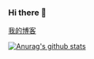 ### Hi there 👋

<!--
**andyhuang123/andyhuang123** is a ✨ _special_ ✨ repository because its `README.md` (this file) appears on your GitHub profile.

Here are some ideas to get you started:

- 🔭 I’m currently working on ...
- 🌱 I’m currently learning ...
- 👯 I’m looking to collaborate on ...
- 🤔 I’m looking for help with ...
- 💬 Ask me about ...
- 📫 How to reach me: ...
- 😄 Pronouns: ...
- ⚡ Fun fact: ...
-->

[我的博客](http://www.seedblog.cn "php漫游指南")


[![Anurag's github stats](https://github-readme-stats.vercel.app/api?username=andyhuang123)](https://github.com/anuraghazra/github-readme-stats)

 
